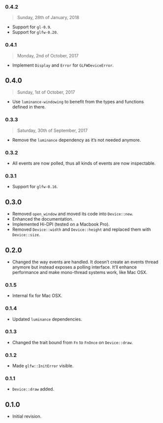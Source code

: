 ### 0.4.2

> Sunday, 28th of January, 2018

- Support for `gl-0.9`.
- Support for `glfw-0.20`.

### 0.4.1

> Monday, 2nd of October, 2017

- Implement `Display` and `Error` for `GLFWDeviceError`.

## 0.4.0

> Sunday, 1st of October, 2017

- Use `luminance-windowing` to benefit from the types and functions defined in there.

### 0.3.3

> Saturday, 30th of September, 2017

- Remove the `luminance` dependency as it’s not needed anymore.

### 0.3.2

- All events are now polled, thus all kinds of events are now inspectable.

### 0.3.1

- Support for `glfw-0.16`.

## 0.3.0

- Removed `open_window` and moved its code into `Device::new`.
- Enhanced the documentation.
- Implemented Hi-DPI (tested on a Macbook Pro).
- Removed `Device::width` and `Device::height` and replaced them with `Device::size`.

## 0.2.0

- Changed the way events are handled. It doesn’t create an events thread anymore but instead exposes
  a polling interface. It’ll enhance performance and make mono-thread systems work, like Mac OSX.

### 0.1.5

- Internal fix for Mac OSX.

### 0.1.4

- Updated `luminance` dependencies.

### 0.1.3

- Changed the trait bound from `Fn` to `FnOnce` on `Device::draw`.

### 0.1.2

- Made `glfw::InitError` visible.

### 0.1.1

- `Device::draw` added.

## 0.1.0

- Initial revision.
